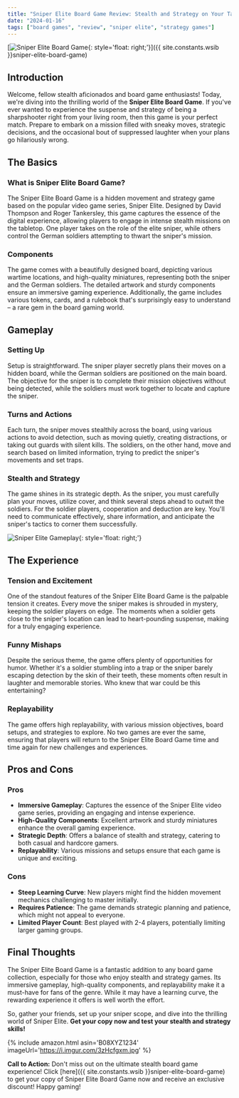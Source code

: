 ```yaml
---
title: "Sniper Elite Board Game Review: Stealth and Strategy on Your Tabletop"
date: "2024-01-16"
tags: ["board games", "review", "sniper elite", "strategy games"]
---
```


[![Sniper Elite Board Game](https://i.imgur.com/3zHcfgxm.jpg){: style='float: right;'}]({{ site.constants.wsib }}sniper-elite-board-game)

## Introduction

Welcome, fellow stealth aficionados and board game enthusiasts! Today, we're diving into the thrilling world of the **Sniper Elite Board Game**. If you've ever wanted to experience the suspense and strategy of being a sharpshooter right from your living room, then this game is your perfect match. Prepare to embark on a mission filled with sneaky moves, strategic decisions, and the occasional bout of suppressed laughter when your plans go hilariously wrong.

## The Basics

### What is Sniper Elite Board Game?

The Sniper Elite Board Game is a hidden movement and strategy game based on the popular video game series, Sniper Elite. Designed by David Thompson and Roger Tankersley, this game captures the essence of the digital experience, allowing players to engage in intense stealth missions on the tabletop. One player takes on the role of the elite sniper, while others control the German soldiers attempting to thwart the sniper's mission.

### Components

The game comes with a beautifully designed board, depicting various wartime locations, and high-quality miniatures, representing both the sniper and the German soldiers. The detailed artwork and sturdy components ensure an immersive gaming experience. Additionally, the game includes various tokens, cards, and a rulebook that's surprisingly easy to understand – a rare gem in the board gaming world.

## Gameplay

### Setting Up

Setup is straightforward. The sniper player secretly plans their moves on a hidden board, while the German soldiers are positioned on the main board. The objective for the sniper is to complete their mission objectives without being detected, while the soldiers must work together to locate and capture the sniper.

### Turns and Actions

Each turn, the sniper moves stealthily across the board, using various actions to avoid detection, such as moving quietly, creating distractions, or taking out guards with silent kills. The soldiers, on the other hand, move and search based on limited information, trying to predict the sniper's movements and set traps.

### Stealth and Strategy

The game shines in its strategic depth. As the sniper, you must carefully plan your moves, utilize cover, and think several steps ahead to outwit the soldiers. For the soldier players, cooperation and deduction are key. You'll need to communicate effectively, share information, and anticipate the sniper's tactics to corner them successfully.

![Sniper Elite Gameplay](https://i.imgur.com/6s4IJiPm.png){: style='float: right;'}

## The Experience

### Tension and Excitement

One of the standout features of the Sniper Elite Board Game is the palpable tension it creates. Every move the sniper makes is shrouded in mystery, keeping the soldier players on edge. The moments when a soldier gets close to the sniper's location can lead to heart-pounding suspense, making for a truly engaging experience.

### Funny Mishaps

Despite the serious theme, the game offers plenty of opportunities for humor. Whether it's a soldier stumbling into a trap or the sniper barely escaping detection by the skin of their teeth, these moments often result in laughter and memorable stories. Who knew that war could be this entertaining?

### Replayability

The game offers high replayability, with various mission objectives, board setups, and strategies to explore. No two games are ever the same, ensuring that players will return to the Sniper Elite Board Game time and time again for new challenges and experiences.

## Pros and Cons

### Pros

- **Immersive Gameplay**: Captures the essence of the Sniper Elite video game series, providing an engaging and intense experience.
- **High-Quality Components**: Excellent artwork and sturdy miniatures enhance the overall gaming experience.
- **Strategic Depth**: Offers a balance of stealth and strategy, catering to both casual and hardcore gamers.
- **Replayability**: Various missions and setups ensure that each game is unique and exciting.

### Cons

- **Steep Learning Curve**: New players might find the hidden movement mechanics challenging to master initially.
- **Requires Patience**: The game demands strategic planning and patience, which might not appeal to everyone.
- **Limited Player Count**: Best played with 2-4 players, potentially limiting larger gaming groups.

## Final Thoughts

The Sniper Elite Board Game is a fantastic addition to any board game collection, especially for those who enjoy stealth and strategy games. Its immersive gameplay, high-quality components, and replayability make it a must-have for fans of the genre. While it may have a learning curve, the rewarding experience it offers is well worth the effort.

So, gather your friends, set up your sniper scope, and dive into the thrilling world of Sniper Elite. **Get your copy now and test your stealth and strategy skills!**

{% include amazon.html asin='B08XYZ1234' imageUrl='https://i.imgur.com/3zHcfgxm.jpg' %}

**Call to Action:** Don't miss out on the ultimate stealth board game experience! Click [here]({{ site.constants.wsib }}sniper-elite-board-game) to get your copy of Sniper Elite Board Game now and receive an exclusive discount! Happy gaming!
